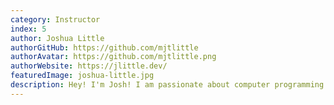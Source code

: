 ```yaml
---
category: Instructor
index: 5
author: Joshua Little
authorGitHub: https://github.com/mjtlittle
authorAvatar: https://github.com/mjtlittle.png
authorWebsite: https://jlittle.dev/
featuredImage: joshua-little.jpg
description: Hey! I'm Josh! I am passionate about computer programming and designing software.
---
```

